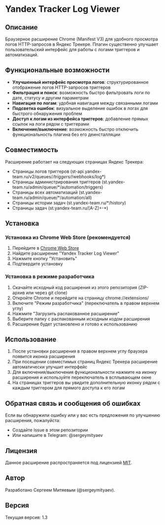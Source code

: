 # Yandex Tracker Log Viewer

## Описание

Браузерное расширение Chrome (Manifest V3) для удобного просмотра логов HTTP-запросов в Яндекс Трекере. Плагин существенно улучшает пользовательский интерфейс для работы с логами триггеров и автоматизаций.

## Функциональные возможности

- **Улучшенный интерфейс просмотра логов**: структурированное отображение логов HTTP-запросов триггеров
- **Фильтрация и поиск**: возможность быстро фильтровать логи по дате, статусу и другим параметрам
- **Навигация по логам**: удобная навигация между связанными логами
- **Подсветка ошибок**: визуальное выделение ошибок в логах для быстрого обнаружения проблем
- **Доступ к логам из интерфейса триггеров**: добавление прямых ссылок на логи рядом с триггерами
- **Включение/выключение**: возможность быстро отключить функциональность плагина без его деинсталляции

## Совместимость

Расширение работает на следующих страницах Яндекс Трекера:
- Страницы логов триггеров (st-api.yandex-team.ru/v2/queues/*/triggers/*/webhooks/log*)
- Страницы администрирования триггеров (st.yandex-team.ru/admin/queue/*/automation/triggers)
- Страницы всех автоматизаций (st.yandex-team.ru/admin/queue/*/automation/all)
- Страницы истории задач (st.yandex-team.ru/*/history)
- Страницы задач (st.yandex-team.ru/[A-Z]+-*)

## Установка

### Установка из Chrome Web Store (рекомендуется)

1. Перейдите в [Chrome Web Store](https://chrome.google.com/webstore/search/yandex%20tracker%20log%20viewer)
2. Найдите расширение "Yandex Tracker Log Viewer"
3. Нажмите кнопку "Установить"
4. Подтвердите установку

### Установка в режиме разработчика

1. Скачайте исходный код расширения из этого репозитория (ZIP-архив или через git clone)
2. Откройте Chrome и перейдите на страницу chrome://extensions/
3. Включите "Режим разработчика" (переключатель в правом верхнем углу)
4. Нажмите "Загрузить распакованное расширение"
5. Выберите папку с распакованным исходным кодом расширения
6. Расширение будет установлено и готово к использованию

## Использование

1. После установки расширения в правом верхнем углу браузера появится иконка расширения
2. При посещении совместимых страниц Яндекс Трекера расширение автоматически улучшит интерфейс
3. Для включения/выключения функциональности нажмите на иконку расширения и используйте переключатель в всплывающем окне
4. На страницах триггеров вы увидите дополнительную иконку рядом с каждым триггером для прямого доступа к его логам

## Обратная связь и сообщения об ошибках

Если вы обнаружили ошибку или у вас есть предложения по улучшению расширения, пожалуйста:
- Создайте Issue в этом репозитории
- Или напишите в Telegram: @sergeymityaev

## Лицензия

Данное расширение распространяется под лицензией [MIT](LICENSE).

## Автор

Разработано Сергеем Митяевым (@sergeymityaev).

## Версия

Текущая версия: 1.3
